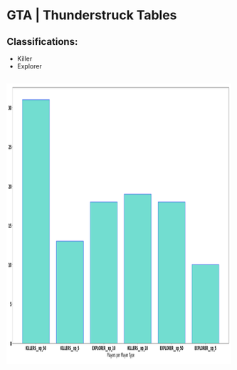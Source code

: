 # GTA | Thunderstruck Tables

## Classifications:
- Killer
- Explorer

<br />
<div align="center">
  <a href="https://github.com/Metanomic/bayesian_networks_example">
    <img src="images/gta_table.png" alt="Logo" width="789" height="630">
  </a>
</div>
